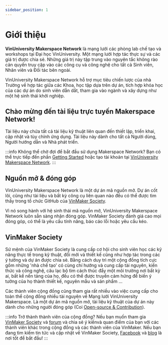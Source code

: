```yaml
---
sidebar_position: 1
---
```


# Giới thiệu

**VinUniversity Makerspace Network** là mạng lưới các phòng lab chế tạo và workshops tại Đại học VinUniversity. Một mạng lưới hợp tác thực sự và các giá trị được chia sẻ. Những giá trị này tập trung vào nguyên tắc không rào cản quyền truy cập vào các công cụ và công nghệ cho tất cả Sinh viên, Nhân viên và Đối tác bên ngoài.

VinUniversity Makerspace Network hỗ trợ mục tiêu chiến lược của nhà Trường về hợp tác giữa các Khoa, học tập dựa trên dự án, tích hợp khóa học của các dự án do sinh viên dẫn dắt, tham gia vào ngành và xây dựng như một hệ sinh thái khởi nghiệp.

## Chào mừng đến tài liệu trực tuyến Makerspace Network!

Tài liệu này chứa tất cả tài liệu kỹ thuật liên quan đến thiết lập, triển khai, cập nhật và tùy chỉnh ứng dụng. Tài liệu này dành cho tất cả Người dùng, Người hướng dẫn và Nhà phát triển.

:::info Không thể chờ đợi để bắt đầu sử dụng Makerspace Network?
Bạn có thể trực tiếp đến phần [Getting Started](/docs/getting-started/create-an-account) hoặc  tạo tài khoản tại [VinUniversity Makerspace Network](https://makerspaces.vinmaker.org/signup).
:::

<!-- The original purpose of the project was to help  -->

## Nguồn mở & đóng góp

VinUniversity Makerspace Network là một dự án mã nguồn mở. Dự án cốt lõi, cũng như tài liệu và bất kỳ công cụ liên quan nào đều có thể được tìm thấy trong tổ chức GitHub của [VinMaker Society](https://github.com/vinmakersoc).

Vì nó song hành với hệ sinh thái mã nguồn mở, VinUniversity Makerspace Network luôn sẵn sàng nhận đóng góp. VinMaker Society đánh giá cao mọi đóng góp, có thể là yêu cầu tính năng, báo cáo lỗi hoặc yêu cầu kéo.

## VinMaker Society

Sứ mệnh của VinMaker Society là cung cấp cơ hội cho sinh viên học các kỹ năng thực tế trong kỹ thuật, đổi mới và thiết kế cũng như hợp tác trong các ý tưởng và dự án được chia sẻ. Bằng cách duy trì một cộng đồng tích cực gồm những 'nhà chế tạo' có cùng chí hướng và cung cấp tài nguyên, kiến ​​thức và công nghệ, câu lạc bộ tìm cách thúc đẩy một môi trường nơi bất kỳ ai, bất kể nền tảng của họ, đều có thể được truyền cảm hứng để biến ý tưởng của họ thành thiết kế, nguyên mẫu và sản phẩm ...

Các thành viên cộng đồng cũng tham gia rất nhiều vào việc cung cấp cho toàn thể cộng đồng nhiều tài nguyên về Mạng lưới VinUniversity Makerspace. Là một dự án mã nguồn mở, tài liệu kỹ thuật của dự án này dành cho những người đóng góp (Coi [Open-source & Contribution](#open-source--contribution)).

:::info Trở thành thành viên của cộng đồng?
Nếu bạn muốn tham gia [VinMaker Society](https://www.vinmaker.org/) và [forum](https://www.vinmaker.org/forum/feed) và chia sẻ ý kiến ​​và quan điểm của bạn với các thành viên khác trong cộng đồng và các thành viên của VinMaker. Nếu bạn đang tìm kiếm tin tức và cập nhật về VinMaker Society, [Facebook](https://www.facebook.com/vinmakersoc/) và [blog](https://www.vinmaker.org/articles) là nơi tốt để bắt đầu!
:::
<!-- 

::: strapi  Can't wait to start using Strapi?
You can directly head to the [Quick Start](quick-start.md)! <br> If demos are more your thing, we have a [video demo](https://youtu.be/zd0_S_FPzKg), or you can request a [live demo](https://strapi.io/demo)!
:::

The original purpose of the project was to help Boot**strap** your **API**: that's how Strapi was created. Now, Strapi is an open-source headless CMS that gives developers the freedom to choose their favorite tools and frameworks and allows editors to manage and distribute their content using their application's admin panel. Based on a plugin system, Strapi is a flexible CMS whose admin panel and API are extensible - and which every part is customizable to match any use case. Strapi also has a built-in user system to manage in detail what the administrators and end-users have access to.

## Open-source & Contribution

Strapi is an open-source project (see [LICENSE](https://github.com/strapi/strapi/blob/master/LICENSE) file for more information). The core project, as well as the documentation and any related tool can be found in the [Strapi](https://github.com/strapi) GitHub organization.

As it goes hand in hand with the open-source ecosystem, Strapi is open to contributions. The Strapi team appreciates every contribution, be it a feature request, bug report, or pull request. The following GitHub repositories are open-source and contributions-friendly:

- [`strapi/strapi`](https://github.com/strapi/strapi): main repository of Strapi, which contains the core of the project. You can find the admin panel, core plugins, plugin providers, and the whole code that runs your Strapi application. Please read the [`CONTRIBUTING.md`](https://github.com/strapi/strapi/blob/master/CONTRIBUTING.md) file to have more information about contributions to the main repository.
- [`strapi/documentation`](https://github.com/strapi/documentation): contains the whole documentation of Strapi. Please read the [contribution guide](https://github.com/strapi/documentation/blob/main/CONTRIBUTING.md) to have more information about contributions to the Strapi documentation.
- [`strapi/buffet`](https://github.com/strapi/buffet): [Buffet](https://buffetjs.io) is the component library that is used in the admin panel. It brings consistency between the different admin plugins.
- [`strapi/strapi-docker`](https://github.com/strapi/strapi-docker): contains the code used to generate the official Docker images for Strapi (available through our [Docker Hub](https://hub.docker.com/r/strapi/strapi)).
- [`strapi/awesome-strapi`](https://github.com/strapi/awesome-strapi): contains everything the community built and all managed plugins. It is used as a central place to find and submit new packages such as plugins, middlewares, hooks, and general enhancements to the core of Strapi.


## Strapi Community

Strapi is a community-oriented project with an emphasis on transparency. The Strapi team has at heart to share their vision and build the future of Strapi with the Strapi community. This is why the [roadmap](https://portal.productboard.com/strapi) is open: as all insights are very important and will help steer the project in the right direction, any community member is most welcome to share ideas and opinions there.

Community members also take great part in providing the whole community a plethora of resources about Strapi. You can find [tutorials](https://strapi.io/tutorials/) on the Strapi website, where you can also create your own. Also, as an open-source project, the technical documentation of Strapi is open to contributions (see [Open-source & Contribution](#open-source-contribution)).

::: strapi Want to join the community?
You can join [GitHub](https://github.com/strapi/strapi) and the [forum](https://forum.strapi.io/) and share your ideas and opinions with other community members and members of the Strapi team. If you're looking for news and updates about Strapi, [Twitter](https://twitter.com/strapijs) and the [blog](https://strapi.io/blog) are pretty good places to start!
:::


## Support

Strapi is offered as free and open-source for users who wish to self-host the software. When having an issue or a question, the [forum](https://forum.strapi.io) is great first place to reach out for help. Both the Strapi community and core developers often check this platform and answer posts.

For enterprise support, please see our [Enterprise Support platform](https://support.strapi.io/support/home), please note that you will need to have an active enterprise license to place tickets. -->